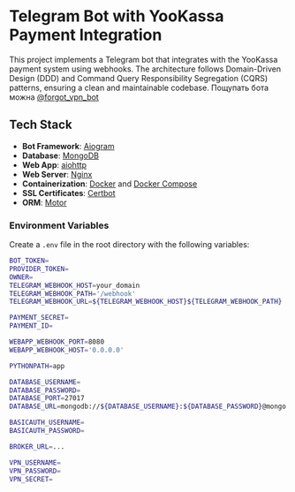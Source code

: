 
# Telegram Bot with YooKassa Payment Integration

This project implements a Telegram bot that integrates with the YooKassa payment system using webhooks. The architecture follows Domain-Driven Design (DDD) and Command Query Responsibility Segregation (CQRS) patterns, ensuring a clean and maintainable codebase.
Пощупать бота можна [@forgot_vpn_bot](https://t.me/forgot_vpn_bot)
## Tech Stack

- **Bot Framework**: [Aiogram](https://aiogram.dev/)
- **Database**: [MongoDB](https://www.mongodb.com/)
- **Web App**: [aiohttp](https://docs.aiohttp.org/en/stable/)
- **Web Server**: [Nginx](https://www.nginx.com/)
- **Containerization**: [Docker](https://www.docker.com/) and [Docker Compose](https://docs.docker.com/compose/)
- **SSL Certificates**: [Certbot](https://certbot.eff.org/)
- **ORM**: [Motor](https://motor.readthedocs.io/en/stable/)


### Environment Variables

Create a `.env` file in the root directory with the following variables:
```bash
BOT_TOKEN=
PROVIDER_TOKEN=
OWNER=
TELEGRAM_WEBHOOK_HOST=your_domain
TELEGRAM_WEBHOOK_PATH='/webhook'
TELEGRAM_WEBHOOK_URL=${TELEGRAM_WEBHOOK_HOST}${TELEGRAM_WEBHOOK_PATH}

PAYMENT_SECRET=
PAYMENT_ID=

WEBAPP_WEBHOOK_PORT=8080
WEBAPP_WEBHOOK_HOST='0.0.0.0'

PYTHONPATH=app

DATABASE_USERNAME=
DATABASE_PASSWORD=
DATABASE_PORT=27017
DATABASE_URL=mongodb://${DATABASE_USERNAME}:${DATABASE_PASSWORD}@mongo:27017/

BASICAUTH_USERNAME=
BASICAUTH_PASSWORD=

BROKER_URL=...

VPN_USERNAME=
VPN_PASSWORD=
VPN_SECRET=
```
